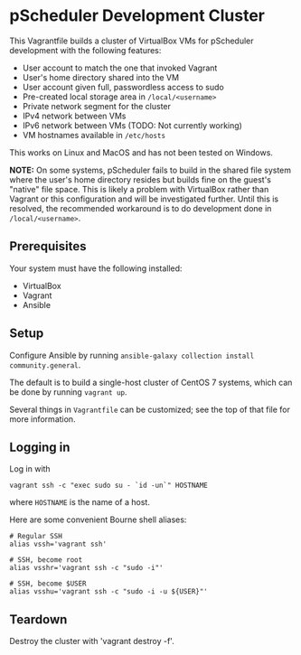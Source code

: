 # pScheduler Development Cluster

This Vagrantfile builds a cluster of VirtualBox VMs for pScheduler
development with the following features:

 * User account to match the one that invoked Vagrant
 * User's home directory shared into the VM
 * User account given full, passwordless access to sudo
 * Pre-created local storage area in `/local/<username>`
 * Private network segment for the cluster
 * IPv4 network between VMs
 * IPv6 network between VMs (TODO: Not currently working)
 * VM hostnames available in `/etc/hosts`

This works on Linux and MacOS and has not been tested on Windows.

**NOTE:** On some systems, pScheduler fails to build in the shared
file system where the user's home directory resides but builds fine on
the guest's "native" file space.  This is likely a problem with
VirtualBox rather than Vagrant or this configuration and will be
investigated further.  Until this is resolved, the recommended
workaround is to do development done in `/local/<username>`.


## Prerequisites

Your system must have the following installed:

 * VirtualBox
 * Vagrant
 * Ansible


## Setup

Configure Ansible by running `ansible-galaxy collection install community.general`.

The default is to build a single-host cluster of CentOS 7 systems, which
can be done by running `vagrant up`.

Several things in `Vagrantfile` can be customized; see the top of
that file for more information.


## Logging in

Log in with
```
vagrant ssh -c "exec sudo su - `id -un`" HOSTNAME
```
where `HOSTNAME` is the name of a host.


Here are some convenient Bourne shell aliases:
```
# Regular SSH
alias vssh='vagrant ssh'

# SSH, become root
alias vsshr='vagrant ssh -c "sudo -i"'

# SSH, become $USER
alias vsshu='vagrant ssh -c "sudo -i -u ${USER}"'
```


## Teardown

Destroy the cluster with 'vagrant destroy -f'.
